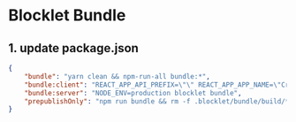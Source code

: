 # Blocklet Bundle

## 1. update package.json

```json
{
    "bundle": "yarn clean && npm-run-all bundle:*",
    "bundle:client": "REACT_APP_API_PREFIX=\"\" REACT_APP_APP_NAME=\"Crypto 2048\" react-scripts build",
    "bundle:server": "NODE_ENV=production blocklet bundle",
    "prepublishOnly": "npm run bundle && rm -f .blocklet/bundle/build/**/*.{js,css}.map",
}
```
